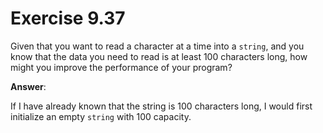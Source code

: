 # Exercise 9.37

Given that you want to read a character at a time into a `string`, and you know that the data you need to read is at least 100 characters long, how might you improve the performance of your program?

**Answer**:

If I have already known that the string is 100 characters long, I would first initialize an empty `string` with 100 capacity.